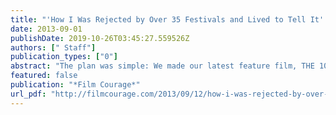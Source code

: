```yaml
---
title: "'How I Was Rejected by Over 35 Festivals and Lived to Tell It' by @PrincetonHolt"
date: 2013-09-01
publishDate: 2019-10-26T03:45:27.559526Z
authors: [" Staff"]
publication_types: ["0"]
abstract: "The plan was simple: We made our latest feature film, THE 10 COMMANDMENTS OF CHLOE, on a small budget. The stakes were set up to be low. We would experiment with form. We would experiment with storytelling. We would shoot it with no script, no rehearsals, and no shot list. We would completely self-release, but use traditional promotion avenues like reviews, blogs, interviews and film festivals to spread the word of our release. My partner in crime in this experiment was Naama Kates, an LA-based artist whom I had cast in my first feature. As producers, she doubled as my lead actress and I doubled as her director. We began discussing this project – this crazy 4 day shoot character piece concept with no safety net – and before we knew it, we were meeting in downtown Nashville, she flying in from LA, me from NY. With no other cast members or crew in mind, we had only ourselves and our DP (and co-producer), Christopher C. Odom, whom I had met only about a month prior."
featured: false
publication: "*Film Courage*"
url_pdf: "http://filmcourage.com/2013/09/12/how-i-was-rejected-by-over-35-festivals-and-lived-to-tell-it-by-princetonholt/"
---
```


